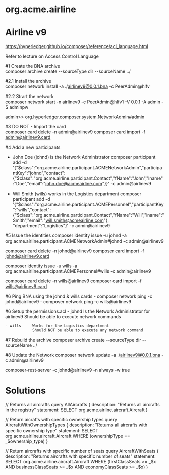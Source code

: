 # org.acme.airline

# Airline v9

https://hyperledger.github.io/composer/reference/acl_language.html

Refer to lecture on Access Control Language


#1 Create the BNA archive  
composer archive create  --sourceType dir --sourceName ../

#2.1 Install the archive  
composer network install -a ./airlinev9@0.0.1.bna -c PeerAdmin@hlfv

#2.2 Strart the network  
composer network start -n airlinev9 -c PeerAdmin@hlfv1 -V 0.0.1 -A admin -S adminpw

admin>> org.hyperledger.composer.system.NetworkAdmin#admin

#3 DO NOT - Import the card  
composer card delete -n admin@airlinev9
composer card import -f admin@airlinev9.card

#4 Add a new participants

- John Doe (johnd) is the Network Administrator
composer participant add -d '{"$class":"org.acme.airline.participant.ACMENetworkAdmin","participantKey":"johnd","contact":{"$class":"org.acme.airline.participant.Contact","fName":"John","lname":"Doe","email":"john.doe@acmeairline.com"}}' -c admin@airlinev9

- Will Smith (wills) works in the Logistics department
composer participant add -d '{"$class":"org.acme.airline.participant.ACMEPersonnel","participantKey":"wills","contact":{"$class":"org.acme.airline.participant.Contact","fName":"Will","lname":"Smith","email":"will.smith@acmeairline.com"}, "department":"Logistics"}' -c admin@airlinev9

#5 Issue the identities
composer identity issue -u johnd -a org.acme.airline.participant.ACMENetworkAdmin#johnd -c admin@airlinev9

composer card delete -n johnd@airlinev9
composer card import -f johnd@airlinev9.card

composer identity issue -u wills -a org.acme.airline.participant.ACMEPersonnel#wills -c admin@airlinev9 

composer card delete -n wills@airlinev9
composer card import -f wills@airlinev9.card

#6 Ping BNA using the johnd & wills cards
    - composer network ping -c johnd@airlinev9
    - composer network ping -c wills@airlinev9

#6 Setup the permissions.acl
    - johnd     Is the Network Administrator for airlinev9
                Should be able to execute network commands

    - wills     Works for the Logistics department
                Should NOT be able to execute any network command

#7 Rebuild the archive
composer archive create  --sourceType dir --sourceName ../

#8 Update the Network
composer network update -a ./airlinev9@0.0.1.bna -c admin@airlinev9


composer-rest-server -c johnd@airlinev9 -n always -w true

Solutions
=========
// Returns all aircrafts
query AllAircrafts {
 description: "Returns all aircrafts in the registry"
 statement:
 SELECT org.acme.airline.aircraft.Aircraft
}
 
// Return aicrafts with specific ownership types
query AircraftWithOwnershipTypes {
 description: "Returns all aircrafts with specific ownership type"
 statement:
 SELECT org.acme.airline.aircraft.Aircraft
 WHERE (ownershipType == _$ownership_type)
}
 
// Return aircrafts with specific number of seats
query AircraftWithSeats {
 description: "Returns aircrafts with specific number of seats"
 statement:
 SELECT org.acme.airline.aircraft.Aircraft
 WHERE (firstClassSeats >= _$x AND businessClassSeats >= _$x AND economyClassSeats >= _$x)
}
